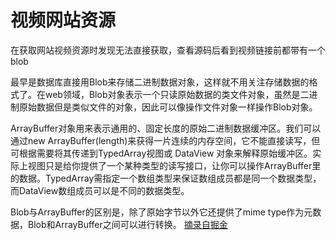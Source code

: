 # 视频网站资源

在获取网站视频资源时发现无法直接获取，查看源码后看到视频链接前都带有一个blob 

最早是数据库直接用Blob来存储二进制数据对象，这样就不用关注存储数据的格式了。在web领域，Blob对象表示一个只读原始数据的类文件对象，虽然是二进制原始数据但是类似文件的对象，因此可以像操作文件对象一样操作Blob对象。

ArrayBuffer对象用来表示通用的、固定长度的原始二进制数据缓冲区。我们可以通过new ArrayBuffer(length)来获得一片连续的内存空间，它不能直接读写，但可根据需要将其传递到TypedArray视图或 DataView 对象来解释原始缓冲区。实际上视图只是给你提供了一个某种类型的读写接口，让你可以操作ArrayBuffer里的数据。TypedArray需指定一个数组类型来保证数组成员都是同一个数据类型，而DataView数组成员可以是不同的数据类型。  

Blob与ArrayBuffer的区别是，除了原始字节以外它还提供了mime type作为元数据，Blob和ArrayBuffer之间可以进行转换。 
[摘录自掘金](https://juejin.cn/post/6844903880774385671)  
